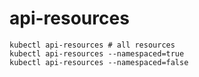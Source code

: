 # api-resources

```shell
kubectl api-resources # all resources
kubectl api-resources --namespaced=true
kubectl api-resources --namespaced=false
```
